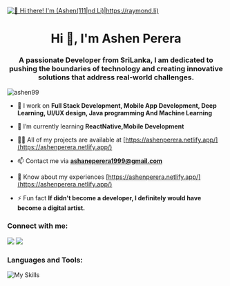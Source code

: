 <!--
**ashen99/ashen99** is a ✨ _special_ ✨ repository because its `README.md` (this file) appears on your GitHub profile.

Here are some ideas to get you started:

- 🔭 I’m currently working on ...
- 🌱 I’m currently learning ...
- 👯 I’m looking to collaborate on ...
- 🤔 I’m looking for help with ...
- 💬 Ask me about ...
- 📫 How to reach me: ...
- 😄 Pronouns: ...
- ⚡ Fun fact: ...
-->
<!-- <br><img align="left" width="200" height="200" src="my-octocat.png">

<img src= "https://github-readme-stats.vercel.app/api?username=ashen99&&show_icons=true&title_color=ffffff&icon_color=bb2acf&text_color=daf7dc&bg_color=151515"> -->
[<img src="https://raw.githubusercontent.com/Raymo111/Raymo111/master/intro.gif" alt="👋 Hi there! I'm (Ashen(111|nd Li)|https://raymond.li)" title="👋 Hi there! I'm (Raymo(111|nd Li)|https://raymond.li)"/>](https://raymond.li/)
<h1 align="center">Hi 👋, I'm Ashen Perera</h1>
<h3 align="center">A passionate Developer from SriLanka, I am dedicated to pushing the boundaries of technology and creating innovative solutions that address real-world challenges.</h3>

<p align="left"> <img src="https://komarev.com/ghpvc/?username=ashen99&label=Profile%20views&color=0e75b6&style=flat" alt="ashen99" /> </p>

<!-- <p align="left"> <a href="https://github.com/ryo-ma/github-profile-trophy"><img src="https://github-profile-trophy.vercel.app/?username=ashen99" alt="ashen99" /></a> </p> -->

- 🔭 I work on **Full Stack Development, Mobile App Development, Deep Learning, UI/UX design, Java programming And Machine Learning** 

- 🌱 I’m currently learning **ReactNative,Mobile Development**

- 👨‍💻 All of my projects are available at [https://ashenperera.netlify.app/](https://ashenperera.netlify.app/)

- 📫 Contact me via **ashaneperera1999@gmail.com**

- 📄 Know about my experiences [https://ashenperera.netlify.app/](https://ashenperera.netlify.app/)

- ⚡ Fun fact **If didn't become a developer, I definitely would have become a digital artist.**

<h3 align="left">Connect with me:</h3>
<p align="left">
<a href="https://www.linkedin.com/in/ashen-perera-834747195/" target="blank"><img src="https://img.shields.io/badge/linkedin-%230077B5.svg?&style=for-the-badge&logo=linkedin&logoColor=white" /></a>
<a href="https://www.facebook.com/ashane.perera.1/" target="blank"><img src="https://img.shields.io/badge/Facebook-1877F2?style=for-the-badge&logo=facebook&logoColor=white" /></a>
</p>

<h3 align="left">Languages and Tools:</h3>

![My Skills](https://skillicons.dev/icons?i=java,js,py,react,androidstudio,angular,aws,bootstrap,css,eclipse,figma,firebase,flask,git,gcp,gradle,html,materialui,mongodb,mysql,nodejs,spring,sqlite,tensorflow,vscode,xd,express)


